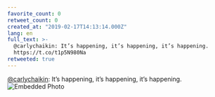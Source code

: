 ```yaml
---
favorite_count: 0
retweet_count: 0
created_at: "2019-02-17T14:13:14.000Z"
lang: en
full_text: >-
  @carlychaikin: It’s happening, it’s happening, it’s happening.
  https://t.co/t1p5N980Na
retweeted: true
---
```


[@carlychaikin](https://twitter.com/carlychaikin): It’s happening, it’s
happening, it’s happening.
![Embedded Photo](https://twitter-media-coderbyheart.s3.eu-north-1.amazonaws.com/1097136894977150976-DzdOeBTW0AAnThi.jpg)

